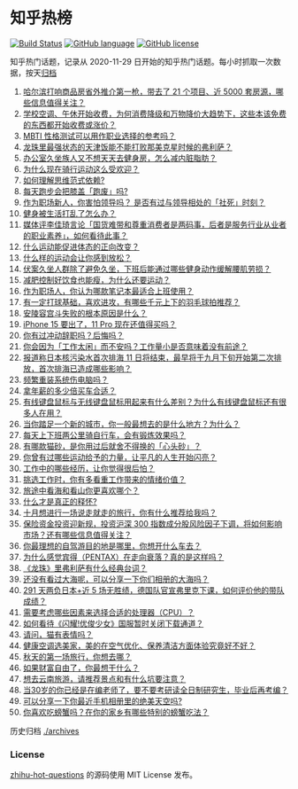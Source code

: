 # 知乎热榜
[![Build Status](https://github.com/ToWeLong/zhihu-hot-questions/workflows/CI/badge.svg)](https://github.com/ToWeLong/zhihu-hot-questions/actions)
[![GitHub language](https://img.shields.io/badge/language-golang-orange.svg)](https://golang.org/)
[![GitHub license](https://img.shields.io/github/license/ToWeLong/zhihu-hot-questions)](https://github.com/ToWeLong/zhihu-hot-questions/blob/main/LICENSE)

知乎热门话题，记录从 2020-11-29 日开始的知乎热门话题。每小时抓取一次数据，按天[归档](./archives)

<!-- BEGIN -->

1. [哈尔滨打响商品房省外推介第一枪，带去了 21 个项目、近 5000 套房源，哪些信息值得关注？](https://www.zhihu.com/question/621450579)
1. [学校空调、午休开始收费，为何消费降级和万物降价大趋势下，这些本该免费的东西都开始收费或涨价？](https://www.zhihu.com/question/620618493)
1. [MBTI 性格测试可以用作职业选择的参考吗？](https://www.zhihu.com/question/620462220)
1. [龙珠里最强状态的天津饭能不能打败那美克星时候的弗利萨？](https://www.zhihu.com/question/506000522)
1. [办公室久坐族人又不想天天去健身房，怎么减内脏脂肪？](https://www.zhihu.com/question/619691127)
1. [为什么现在骑行运动这么受欢迎？](https://www.zhihu.com/question/620709786)
1. [如何理解思维范式依赖?](https://www.zhihu.com/question/620121265)
1. [每天跑步会把膝盖「跑废」吗?](https://www.zhihu.com/question/619432375)
1. [作为职场新人，你害怕领导吗？ 是否有过与领导相处的「社死」时刻？](https://www.zhihu.com/question/620916341)
1. [健身被生活打乱了怎么办？](https://www.zhihu.com/question/620745037)
1. [媒体评李佳琦言论「国货难带和尊重消费者是两码事，后者是服务行业从业者的职业素养」，如何看待此事？](https://www.zhihu.com/question/621445964)
1. [什么运动能促进体态的正向改变？](https://www.zhihu.com/question/618904332)
1. [什么样的运动会让你感到放松？](https://www.zhihu.com/question/620239662)
1. [伏案久坐人群除了避免久坐，下班后能通过哪些健身动作缓解腰肌劳损？](https://www.zhihu.com/question/619541939)
1. [减肥控制好饮食也能瘦，为什么还要运动？](https://www.zhihu.com/question/619396440)
1. [作为职场人，你认为哪款笔记本最适合上班使用？](https://www.zhihu.com/question/617348505)
1. [有一定打球基础，喜欢进攻，有哪些千元上下的羽毛球拍推荐？](https://www.zhihu.com/question/616187310)
1. [安陵容宫斗失败的根本原因是什么？](https://www.zhihu.com/question/337020680)
1. [iPhone 15 要出了，11 Pro 现在还值得买吗？](https://www.zhihu.com/question/620413489)
1. [你有过冲动辞职吗？后悔吗？](https://www.zhihu.com/question/617370170)
1. [你会因为「工作太闲」而不安吗？工作量小是否意味着没有前途？](https://www.zhihu.com/question/620760816)
1. [报道称日本核污染水首次排海 11 日将结束，最早将于九月下旬开始第二次排放，首次排海已造成哪些影响？](https://www.zhihu.com/question/621455823)
1. [频繁重装系统伤电脑吗？](https://www.zhihu.com/question/620588317)
1. [拿年薪的多少倍买车合适？](https://www.zhihu.com/question/383531441)
1. [有线键盘鼠标与无线键盘鼠标用起来有什么差别？为什么有线键盘鼠标还有很多人在用？](https://www.zhihu.com/question/619448176)
1. [当你踏足一个新的城市，你一般最想去的是什么地方？为什么？](https://www.zhihu.com/question/620457153)
1. [每天上下班两公里骑自行车，会有锻炼效果吗？](https://www.zhihu.com/question/621045546)
1. [有哪款猫砂，是你用过后就舍不得换的「心头砂」？](https://www.zhihu.com/question/617491981)
1. [你曾有过哪些运动给予的力量，让平凡的人生开始闪亮？](https://www.zhihu.com/question/620919275)
1. [工作中的哪些经历，让你觉得很后怕？](https://www.zhihu.com/question/617985499)
1. [挑选工作时，你有多看重工作带来的情绪价值？](https://www.zhihu.com/question/620466860)
1. [旅途中看海和看山你更喜欢哪个？](https://www.zhihu.com/question/620476220)
1. [什么才是真正的释怀?](https://www.zhihu.com/question/616769475)
1. [十月想进行一场说走就走的旅行，你有什么推荐给我吗？](https://www.zhihu.com/question/618550035)
1. [保险资金投资迎新规，投资沪深 300 指数成分股风险因子下调，将如何影响市场？还有哪些信息值得关注？](https://www.zhihu.com/question/621397702)
1. [你最理想的自驾游目的地是哪里，你想开什么车去？](https://www.zhihu.com/question/616733155)
1. [为什么感觉宾得（PENTAX）在走向衰落？真的是这样吗？](https://www.zhihu.com/question/620509685)
1. [《龙珠》里弗利萨有什么经典台词？](https://www.zhihu.com/question/559808341)
1. [还没有看过大海呢，可以分享一下你们相册的大海吗？](https://www.zhihu.com/question/619409609)
1. [291 天两负日本+近 5 场无胜绩，德国队官宣弗里克下课，如何评价他的带队成绩？](https://www.zhihu.com/question/621410462)
1. [需要考虑哪些因素来选择合适的处理器（CPU）？](https://www.zhihu.com/question/619325781)
1. [如何看待《闪耀!优俊少女》国服暂时关闭下载通道？](https://www.zhihu.com/question/620982914)
1. [请问，猫有表情吗？](https://www.zhihu.com/question/620907933)
1. [健康空调选美家，美的在空气优化、保养清洁方面体验究竟好不好？](https://www.zhihu.com/question/621358915)
1. [秋天的第一场旅行，你想去哪？](https://www.zhihu.com/question/620863664)
1. [如果财富自由了，你最想干什么？](https://www.zhihu.com/question/611716781)
1. [想去云南旅游，请推荐景点和有什么坑要注意？](https://www.zhihu.com/question/618366666)
1. [当30岁的你已经是在编老师了，要不要考研读全日制研究生，毕业后再考编？](https://www.zhihu.com/question/593820963)
1. [可以分享一下你最近手机相册里的绝美天空吗?](https://www.zhihu.com/question/621393240)
1. [你喜欢吃螃蟹吗？在你的家乡有哪些特别的螃蟹吃法？](https://www.zhihu.com/question/621391864)

<!-- END -->

历史归档 [./archives](./archives)


### License
[zhihu-hot-questions](https://github.com/towelong/zhihu-hot-questions) 的源码使用 MIT License 发布。